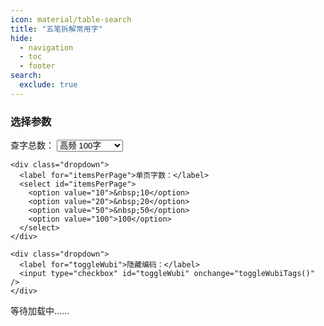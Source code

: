 ```yaml
---
icon: material/table-search
title: "五笔拆解常用字"
hide:
  - navigation
  - toc
  - footer
search:
  exclude: true
---
```


<link rel="stylesheet" type="text/css" href="../static/css/styles2.css" />

<main>
  <section id="option-area">
    <h3>选择参数</h3>
    <div class="dropdown">
      <label for="totalCount">查字总数：</label>
      <select id="itemsTotal">
        <option value="100">高频 100字</option>
        <option value="500">高频 500字</option>
        <option value="1500">高频1500字</option>
        <option value="4000">高频4000字</option>
        <option value="level1a">规范一级字㊤</option>
        <option value="level1b">规范一级字㊦</option>
        <option value="level2">规范二级字</option>
        <option value="level3">规范三级字</option>
        <option value="fanti">常见繁/异体字</option>
        <option value="more">更多表外字</option>
      </select>
    </div>

    <div class="dropdown">
      <label for="itemsPerPage">单页字数：</label>
      <select id="itemsPerPage">
        <option value="10">&nbsp;10</option>
        <option value="20">&nbsp;20</option>
        <option value="50">&nbsp;50</option>
        <option value="100">100</option>
      </select>
    </div>

    <div class="dropdown">
      <label for="toggleWubi">隐藏编码：</label>
      <input type="checkbox" id="toggleWubi" onchange="toggleWubiTags()" />
    </div>
  </section>

  <section id="note-area">
    <p id="note-warning" class="note">等待加载中……</p>
  </section>

  <section>
    <table id="data-table">
      <thead></thead>
      <tbody></tbody>
    </table>
  </section>

  <div class="pagination" id="pagination">
  </div>
</main>

<script src="https://cdn.jsdelivr.net/npm/hanzi-writer@3.7.1/dist/hanzi-writer.min.js"></script>
<script src="../static/js/utils.js"></script>
<script src="../static/js/list.js"></script>
